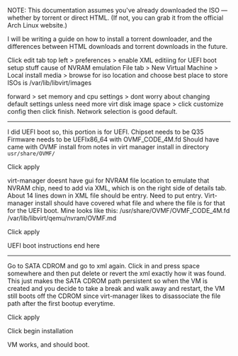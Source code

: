 NOTE: This documentation assumes you've already downloaded the ISO — whether by torrent or direct HTML. (If not, you can grab it from the official Arch Linux website.)

I will be writing a guide on how to install a torrent downloader, and the differences between HTML downloads and torrent downloads in the future.

Click edit tab top left > preferences > enable XML editiing for UEFI boot setup stuff cause of NVRAM emulation
File tab > New Virtual Machine > Local install media > browse for iso location and choose
best place to store ISOs is /var/lib/libvirt/images

forward > set memory and cpu settings > dont worry about changing default settings unless need more virt disk image space > click customize config then click finish. Network selection is good default.

---

I did UEFI boot so, this portion is for UEFI. 
Chipset needs to be Q35
Firmware needs to be UEFIx86_64 with OVMF_CODE_4M.fd
Should have came with OVMF install from notes in virt manager install in directory `usr/share/OVMF/`

Click apply

virt-manager doesnt have gui for NVRAM file location to emulate that NVRAM chip, need to add via XML, which is on the right side of details tab.
About 14 lines down in XML file should be <loader> entry. Need to put <nvram> entry. Virt-manager install should have covered what file and where the file is for that for the UEFI boot.
Mine looks like this:
   <loader readonly="yes" type="pflash">/usr/share/OVMF/OVMF_CODE_4M.fd</loader>
    <nvram>/var/lib/libvirt/qemu/nvram/OVMF.md</nvram>

Click apply 
    
 UEFI boot instructions end here

 ---

Go to SATA CDROM and go to xml again. Click in and press space somewhere and then put delete or revert the xml exactly how it was found. This just makes the SATA CDROM path persistent so when the VM is created and you decide to take a break and walk away and restart, the VM still boots off the CDROM since virt-manager likes to disassociate the file path after the first bootup everytime.

Click apply

Click begin installation

VM works, and should boot.
